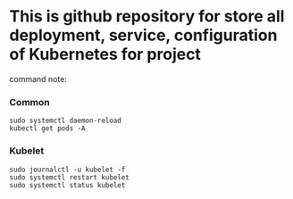 # This is github repository for store all deployment, service, configuration of Kubernetes for project

command note:

### Common

```
sudo systemctl daemon-reload
kubectl get pods -A
```

### Kubelet

```
sudo journalctl -u kubelet -f
sudo systemctl restart kubelet
sudo systemctl status kubelet
```
